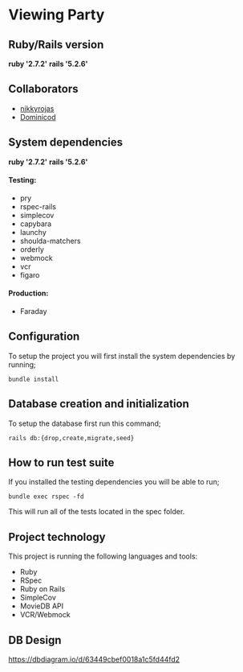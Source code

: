 # Viewing Party



## Ruby/Rails version

**ruby '2.7.2'**
**rails '5.2.6'**

## Collaborators

* [nikkyrojas](https://github.com/nikkyrojas)
* [Dominicod](https://github.com/Dominicod)

## System dependencies

**ruby '2.7.2'**
**rails '5.2.6'**

#### Testing:
* pry
* rspec-rails
* simplecov
* capybara
* launchy
* shoulda-matchers
* orderly
* webmock
* vcr
* figaro

#### Production:
* Faraday

## Configuration

To setup the project you will first install the system dependencies by running;
```
bundle install
```

## Database creation and initialization

To setup the database first run this command;
```
rails db:{drop,create,migrate,seed}
```

## How to run test suite

If you installed the testing dependencies you will be able to run;
```
bundle exec rspec -fd
```

This will run all of the tests located in the spec folder.

## Project technology

This project is running the following languages and tools:

* Ruby
* RSpec
* Ruby on Rails
* SimpleCov
* MovieDB API
* VCR/Webmock

## DB Design

https://dbdiagram.io/d/63449cbef0018a1c5fd44fd2
